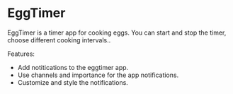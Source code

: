 EggTimer
==========================================================================

EggTimer is a timer app for cooking eggs.
You can start and stop the timer, choose different cooking intervals.. 

Features:

* Add notitications to the eggtimer app.
* Use channels and importance for the app notifications. 
* Customize and style the notifications.


